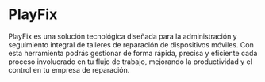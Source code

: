 # PlayFix
PlayFix es una solución tecnológica diseñada para la administración y seguimiento integral de talleres de reparación de dispositivos móviles. Con esta herramienta podrás gestionar de forma rápida, precisa y eficiente cada proceso involucrado en tu flujo de trabajo, mejorando la productividad y el control en tu empresa de reparación. 
